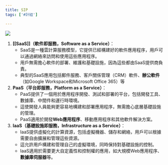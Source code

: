 ```yaml
---
title: SIP
tags: ['#計組']

---
```



![](Bk3mx6o-6.png)

1. **[[SaaS]]（軟件即服務，Software as a Service）**：
	- SaaS是一種雲計算服務模型，它提供已經構建好的軟件應用程序，用戶可以通過網絡來訪問和使用這些應用程序。
	- 用戶無需擔心軟件的部署、維護和基礎設施，因為這些都由SaaS提供商負責。
	- 典型的SaaS應用包括郵件服務、客戶關係管理（CRM）軟件、**辦公軟件**（如Google Workspace和Microsoft Office 365）等
2. **PaaS（平台即服務，Platform as a Service）**：
	- PaaS提供了一個用於應用程序開發、測試和部署的平台，包括開發工具、數據庫、中間件和運行時環境。
	- 這使開發人員能夠更容易地構建和部署應用程序，無需擔心底層基礎設施的管理。
	- PaaS適用於開發**Web應用程序**、移動應用程序和其他軟件解決方案。
3. **IaaS（基礎設施即服務，Infrastructure as a Service）**：
	- IaaS提供虛擬化的計算資源，包括虛擬機器、儲存和網絡，用戶可以根據需要自由擴展和管理這些資源。
	- 這允許用戶構建和管理自己的虛擬環境，同時保持對基礎設施的控制。
	- IaaS適用於需要更大自定義性和控制權的應用，如大規模Web應用程序、**數據庫伺服器**等。
	

